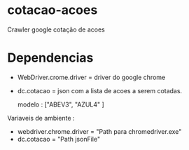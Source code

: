 # cotacao-acoes
Crawler google cotação de acoes 

# Dependencias

- WebDriver.crome.driver = driver do google chrome
- dc.cotacao  = json com a lista de acoes a serem cotadas. 
	
	modelo : ["ABEV3", "AZUL4" ]

Variaveis de ambiente :
- webdriver.chrome.driver = "Path para chromedriver.exe"
- dc.cotacao = "Path jsonFile"
